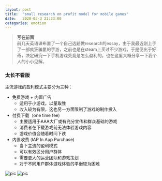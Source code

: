 ```yaml
---
layout: post
title:  "small research on profit model for mobile games"
date:   2020-03-3 21:33:00 
categories: emotion
---
```


 > __写在前面__   
 > 前几天英语课布置了一个自己选题做research的essay，由于我最近刚上手了一部疯狂骗氪的手游，之前也是在steam上买过不少游戏，于是便出于好奇，决定研究一下手机游戏究竟是怎么盈利的。也在这里大概分享一下我个人的小小见解。

### 太长不看版
主流游戏的盈利模式主要分为三种： 
- 免费游戏 + 内置广告
    - 适用于小游戏，以量取胜
    - 收入较为有限，这也另一方面限制了游戏的制作投入
- 付费下载（one time fee)
    - 主要适用于AAA大厂或有充分宣传和群众基础的游戏
    - 消费者在下载游戏前无法体验游戏内容
    - 游戏价值会随着时间下跌
- 内置收费 (IAP In App Purchase)
    - 当下主流的盈利模式
    - 可以有效区分用户群体
    - 需要更大的运营团队和游戏策划
    - 对于不同用户群体游戏体验的平衡较为困难



![pic](../../../../assets/pic/statistics_202001.jpg)
![pic](../../../../assets/pic/statistics_2018.jpg)
<!--
 - 第一个的主要类型是小游戏，以量取胜。Google Play上70%的游戏都是免费下载，并且通过这一模式盈利。缺点是很难把游戏做大。
 - 第二个类型主要适用于AAA大厂或者有充分宣传和群众基础的游戏，因为消费者在下载游戏前并没有机会真正体验游戏内容。其次游戏的价格会随着时间不断下跌。
 - 第三种类型则是主流的手机盈利模式，手游收入榜前十基本上都属于这类。一方面它可以通过有策略的设置氪金内容，有效的区分用户群体。其次是游戏运营可以通过限时活动或者限定奖励等手段，利用玩家攀比心，充分调动玩家的氪金积极性，为游戏带来源源不断的收入。缺点一是需要较前两者更加庞大的运营团队和游戏策划，其二是对于游戏中不同用户群体间平衡的把握较为困难。

 
 [](没想到入了大坑，从周日下午八点写到早上八点，赶在ddl前1分钟点了提交后，晃晃悠悠走出图书馆。又是新的一周早八啊~ )
-->

 
 
 

